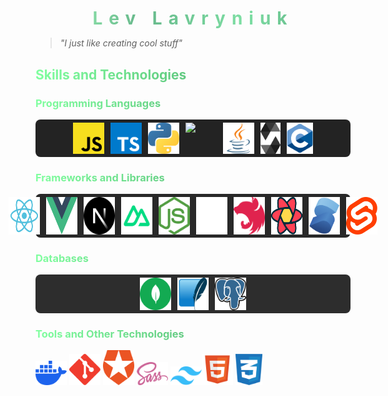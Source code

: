 # <h1 style="background: linear-gradient(to right, #A6FFBF, #66B78A, #7EDFA4, #56A07A); -webkit-background-clip: text; -webkit-text-fill-color: transparent; letter-spacing: 10px; margin: auto; width:100%; display:flex;justify-content:center">Lev Lavryniuk</h1>

> _"I just like creating cool stuff"_

## <p style="background: linear-gradient(to right, #80FF9F, #408F60); -webkit-background-clip: text; -webkit-text-fill-color: transparent;">Skills and Technologies</p>

### <p style="background: linear-gradient(to right, #80FF9F, #408F60); -webkit-background-clip: text; -webkit-text-fill-color: transparent;">Programming Languages</p>

<div style="display:flex;flex-direction:row;gap:10px; background-color: rgb(35,35,35); justify-content:center; padding: 5px 10px; border-radius:8px;"><img src="./images/javascript-js-seeklogo.com.svg" width="50"> <img src="./images/typescript-seeklogo.com.svg" width="50"> <img src="./images/python-seeklogo.com.svg" width="50"> <img src="https://www.rust-lang.org/logos/rust-logo-128x128.png" width="50"> <img src="./images/java.svg" width="50"> <img src="./images/solidity.svg" height="50"> <img src="./images/c.svg" height="50"></div>

### <p style="background: linear-gradient(to right, #80FF9F, #408F60); -webkit-background-clip: text; -webkit-text-fill-color: transparent;">Frameworks and Libraries</p>

<div style="display:flex;flex-direction:row;gap:10px; background-color: rgb(40,40,40); justify-content:center; padding: 5px 10px; border-radius:8px;"><img src="./images/react-seeklogo.com.svg" width="50"> <img src="./images/vue.svg" width="50"> <img src="./images/next-js-icon-seeklogo.com.svg" width="50"> <img src="./images/nuxt.svg" width="50"> <img src="./images/nodejs-seeklogo.com.svg" width="50"> <img src="./images/expressjs-icon.svg" width="50"> <img src="./images/nestjs-seeklogo.com.svg" width="50"> <img src="./images/react-query-seeklogo.com.svg" width="50"> <img src="./images/solid.svg" width="50"> <img src="./images/svelte.svg" width="50"></div>

### <p style="background: linear-gradient(to right, #80FF9F, #408F60); -webkit-background-clip: text; -webkit-text-fill-color: transparent;">Databases</p>

<div style="display:flex;flex-direction:row;gap:10px; background-color: rgb(45,45,45); justify-content:center; padding: 5px 10px; border-radius:8px;"><img src="./images/mongodb-seeklogo.com.svg" width="50"> <img src="./images/sqlite.svg" width="50"> <img src="./images/postgres.svg" width="50"></div>

### <p style="background: linear-gradient(to right, #80FF9F, #408F60); -webkit-background-clip: text; -webkit-text-fill-color: transparent;">Tools and Other Technologies</p>

<img src="./images/docker.svg" width="50"> <img src="./images/git.svg" width="50"> <img src="./images/auth0-seeklogo.com.svg" width="50"> <img src="./images/sass-seeklogo.com.svg" width="50"> <img src="./images/tw.svg" width="50"><img src="./images/html5-without-wordmark-color.svg" height="50"> <img src="./images/css-3-seeklogo.com.svg" height="50">
